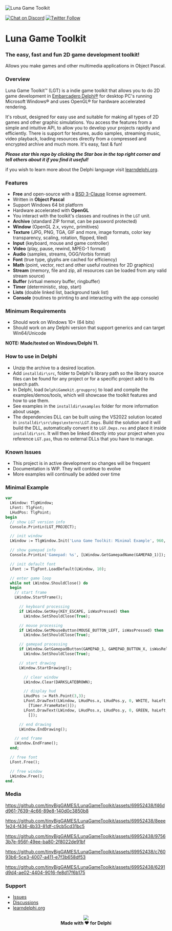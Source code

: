 ![Luna Game Toolkit](media/LGT.png)

[![Chat on Discord](https://img.shields.io/discord/754884471324672040.svg?logo=discord)](https://discord.gg/tPWjMwK) [![Twitter Follow](https://img.shields.io/twitter/follow/tinyBigGAMES?style=social)](https://twitter.com/tinyBigGAMES)
# Luna Game Toolkit
### The easy, fast and fun 2D game development toolkit!

Allows you make games and other multimedia applications in Object Pascal.

### Overview
Luna Game Toolkit&trade; (LGT) is a indie game toolkit that allows you to do 2D game development in <a href="https://www.embarcadero.com/products/delphi" target="_blank"> Embarcadero Delphi®</a> for desktop PC's running Microsoft Windows® and uses OpenGL® for hardware accelerated rendering.

It's robust, designed for easy use and suitable for making all types of 2D games and other graphic simulations. You access the features from a simple and intuitive API, to allow you to develop your projects rapidly and efficiently. There is support for textures, audio samples, streaming music, video playback, loading resources directly from a compressed and encrypted archive and much more. It's easy, fast & fun!

<b>*Please star this repo by clicking the Star box in the top right corner and tell others about it if you find it useful!*</b>

if you wish to learn more about the Delphi language visit <a href="https://learndelphi.org/" target="_blank">learndelphi.org</a>.

### Features
- **Free** and open-source with a <a href="https://github.com/tinyBigGAMES/LunaGameToolkit/blob/main/LICENSE" target="_blank">BSD 3-Clause</a> license agreement.
- Written in **Object Pascal**
- Support Windows 64 bit platform
- Hardware accelerated with **OpenGL**
- You interact with the toolkit's classes and routines in the `LGT` unit.
- **Archive** (standard ZIP format, can be password protected)
- **Window** (OpenGL 2.x, vsync, primitives)
- **Texture** (JPG, PNG, TGA, GIF and more, image formats, color key transparency, scaling, rotation, flipped, tiled)
- **Input** (keyboard, mouse and game controller)
- **Video** (play, pause, rewind, MPEG-1 format)
- **Audio** (samples, streams, OGG/Vorbis format)
- **Font** (true type, glyphs are cached for efficiency)
- **Math** (point, vector, rect and other useful routines for 2D graphics)
- **Stream** (memory, file and zip, all resources can be loaded from any valid stream source)
- **Buffer** (virtual memory buffer, ringbuffer)
- **Timer** (deterministic, stop, start)
- **Lists** (double linked list, background task list)
- **Console** (routines to printing to and interacting with the app console)

### Minimum Requirements 
- Should work on Windows 10+ (64 bits)
- Should work on any Delphi version that support generics and can target Win64/Unicode

**NOTE: Made/tested on Windows/Delphi 11.**

### How to use in Delphi
- Unzip the archive to a desired location.
- Add `installdir\src`, folder to Delphi's library path so the library source files can be found for any project or for a specific project add to its search path.
- In Delphi, load `DelphiGamekit.groupproj` to load and compile the examples/demos/tools, which will showcase the toolkit features and how to use them.
- See examples in the `installdir\examples` folder for more information about usage.
- The dependencies DLL can be built using the VS2022 solution located in `installdir\src\deps\externs\LGT.Deps`. Build the solution and it will build the DLL, automatically convert it to `LGT.Deps.res` and place it inside `installdir\src`. It will then be linked directly into your project when you reference `LGT.pas`, thus no external DLLs that you have to manage.

### Known Issues
- This project is in active development so changes will be frequent 
- Documentation is WIP. They will continue to evolve
- More examples will continually be added over time

### Minimal Example
```Pascal
var
  LWindow: TlgWindow;
  LFont: TlgFont;
  LHudPos: TlgPoint;
begin
  // show LGT version info
  Console.PrintLn(LGT_PROJECT);

  // init window
  LWindow := TlgWindow.Init('Luna Game Toolkit: Minimal Example', 960, 540);

  // show gamepad info
  Console.PrintLn('Gamepad: %s', [LWindow.GetGamepadName(GAMEPAD_1)]);

  // init default font
  LFont := TlgFont.LoadDefault(LWindow, 10);

  // enter game loop
  while not LWindow.ShouldClose() do
  begin
    // start frame
    LWindow.StartFrame();

      // keyboard processing
      if LWindow.GetKey(KEY_ESCAPE, isWasPressed) then
        LWindow.SetShouldClose(True);

      // mouse processing
      if LWindow.GetMouseButton(MOUSE_BUTTON_LEFT, isWasPressed) then
        LWindow.SetShouldClose(True);

      // gamepad processing
      if LWindow.GetGamepadButton(GAMEPAD_1, GAMEPAD_BUTTON_X, isWasReleased) then
        LWindow.SetShouldClose(True);

      // start drawing
      LWindow.StartDrawing();

        // clear window
        LWindow.Clear(DARKSLATEBROWN);

        // display hud
        LHudPos := Math.Point(3,3);
        LFont.DrawText(LWindow, LHudPos.x, LHudPos.y, 0, WHITE, haLeft,  '%d fps',
          [Timer.FrameRate()]);
        LFont.DrawText(LWindow, LHudPos.x, LHudPos.y, 0, GREEN, haLeft,  'ESC - Quit',
          []);

      // end drawing
      LWindow.EndDrawing();

    // end frame
    LWindow.EndFrame();
  end;

  // free font
  LFont.Free();

  // free window
  LWindow.Free();
end.
```

### Media

https://github.com/tinyBigGAMES/LunaGameToolkit/assets/69952438/f46dd961-7639-4c66-89e8-140d0c3850b8

https://github.com/tinyBigGAMES/LunaGameToolkit/assets/69952438/8eee1e24-f436-4b33-81df-c9cb5cd31bc5

https://github.com/tinyBigGAMES/LunaGameToolkit/assets/69952438/97563b7e-956f-49ee-ba80-2f8022de91bf

https://github.com/tinyBigGAMES/LunaGameToolkit/assets/69952438/c76093b6-5ce3-4007-a411-e7f3b658df53

https://github.com/tinyBigGAMES/LunaGameToolkit/assets/69952438/6291d9d4-ae02-4404-9016-fe8d17f6b175

### Support
- <a href="https://github.com/tinyBigGAMES/LunaGameToolkit/issues" target="_blank">Issues</a>
- <a href="https://github.com/tinyBigGAMES/LunaGameToolkit/discussions" target="_blank">Discussions</a>
- <a href="https://learndelphi.org/" target="_blank">learndelphi.org</a>

<p align="center">
 <a href="https://www.embarcadero.com/products/delphi" target="_blank"><img src="media/Delphi.png"></a><br/>
 <b>Made with ❤️ for Delphi</b>
</p>

